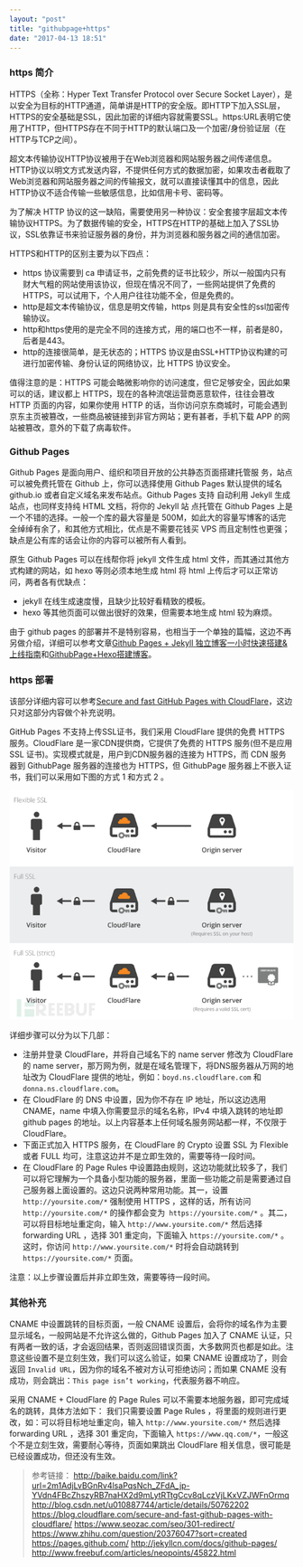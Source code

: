 ```yaml
---
layout: "post"
title: "githubpage+https"
date: "2017-04-13 18:51"
---
```


### https 简介

HTTPS（全称：Hyper Text Transfer Protocol over Secure Socket Layer），是以安全为目标的HTTP通道，简单讲是HTTP的安全版。即HTTP下加入SSL层，HTTPS的安全基础是SSL，因此加密的详细内容就需要SSL。https:URL表明它使用了HTTP，但HTTPS存在不同于HTTP的默认端口及一个加密/身份验证层（在HTTP与TCP之间）。

超文本传输协议HTTP协议被用于在Web浏览器和网站服务器之间传递信息。HTTP协议以明文方式发送内容，不提供任何方式的数据加密，如果攻击者截取了Web浏览器和网站服务器之间的传输报文，就可以直接读懂其中的信息，因此HTTP协议不适合传输一些敏感信息，比如信用卡号、密码等。

为了解决 HTTP 协议的这一缺陷，需要使用另一种协议：安全套接字层超文本传输协议HTTPS。为了数据传输的安全，HTTPS在HTTP的基础上加入了SSL协议，SSL依靠证书来验证服务器的身份，并为浏览器和服务器之间的通信加密。

HTTPS和HTTP的区别主要为以下四点：
- https 协议需要到 ca 申请证书，之前免费的证书比较少，所以一般国内只有财大气粗的网站使用该协议，但现在情况不同了，一些网站提供了免费的 HTTPS，可以试用下，个人用户往往功能不全，但是免费的。
- http是超文本传输协议，信息是明文传输，https 则是具有安全性的ssl加密传输协议。
- http和https使用的是完全不同的连接方式，用的端口也不一样，前者是80，后者是443。
- http的连接很简单，是无状态的；HTTPS 协议是由SSL+HTTP协议构建的可进行加密传输、身份认证的网络协议，比 HTTPS 协议安全。

值得注意的是：HTTPS 可能会略微影响你的访问速度，但它足够安全，因此如果可以的话，建议都上 HTTPS，现在的各种流氓运营商恶意软件，往往会篡改 HTTP 页面的内容，如果你使用 HTTP 的话，当你访问京东商城时，可能会遇到京东主页被篡改，一些商品被链接到非官方网站；更有甚者，手机下载 APP 的网站被篡改，意外的下载了病毒软件。

### Github Pages

Github Pages 是面向用户、组织和项目开放的公共静态页面搭建托管服 务，站点可以被免费托管在 Github 上，你可以选择使用 Github Pages 默认提供的域名 github.io 或者自定义域名来发布站点。Github Pages 支持 自动利用 Jekyll 生成站点，也同样支持纯 HTML 文档，将你的 Jekyll 站 点托管在 Github Pages 上是一个不错的选择。一般一个库的最大容量是 500M，如此大的容量写博客的话完全绰绰有余了，和其他方式相比，优点是不需要花钱买 VPS 而且定制性也更强；缺点是公有库的话会让你的内容可以被所有人看到。

原生 Github Pages 可以在线帮你将 jekyll 文件生成 html 文件，而其通过其他方式构建的网站，如 hexo 等则必须本地生成 html 将 html 上传后才可以正常访问，两者各有优缺点：
- jekyll 在线生成速度慢，且缺少比较好看精致的模板。
- hexo 等其他页面可以做出很好的效果，但需要本地生成 html 较为麻烦。

由于 github pages 的部署并不是特别容易，也相当于一个单独的篇幅，这边不再另做介绍，详细可以参考文章[Github Pages + Jekyll 独立博客一小时快速搭建&上线指南](http://playingfingers.com/2016/03/26/build-a-blog/)和[GithubPage+Hexo搭建博客](https://noparkinghere.top/2016/12/14/2016/2016-12-14-GithubPage+Hexo%E6%90%AD%E5%BB%BA%E5%8D%9A%E5%AE%A2/)。

### https 部署

该部分详细内容可以参考[Secure and fast GitHub Pages with CloudFlare](https://blog.cloudflare.com/secure-and-fast-github-pages-with-cloudflare/)，这边只对这部分内容做个补充说明。

GitHub Pages 不支持上传SSL证书，我们采用 CloudFlare 提供的免费 HTTPS 服务。CloudFlare 是一家CDN提供商，它提供了免费的 HTTPS 服务(但不是应用 SSL 证书)。实现模式就是，用户到CDN服务器的连接为 HTTPS，而 CDN 服务器到 GithubPage 服务器的连接也为 HTTPS，但 GithubPage 服务器上不嵌入证书，我们可以采用如下图的方式 1 和方式 2 。

![](https://raw.githubusercontent.com/noparkinghere/noparkinghere.github.io/master/img/2017-04-13-githubpage-https/1.png)

详细步骤可以分为以下几部：
- 注册并登录 CloudFlare，并将自己域名下的 name server 修改为 CloudFlare 的 name server，那万网为例，就是在域名管理下，将DNS服务器从万网的地址改为 CloudFlare 提供的地址，例如：`boyd.ns.cloudflare.com` 和 `donna.ns.cloudflare.com`。
- 在 CloudFlare 的 DNS 中设置，因为你不存在 IP 地址，所以这边选用 CNAME，name 中填入你需要显示的域名名称，IPv4 中填入跳转的地址即 github pages 的地址。以上内容基本上任何域名服务网站都一样，不仅限于 CloudFlare。
- 下面正式加入 HTTPS 服务，在 CloudFlare 的 Crypto 设置 SSL 为 Flexible 或者 FULL 均可，注意这边并不是立即生效的，需要等待一段时间。
- 在 CloudFlare 的 Page Rules 中设置路由规则，这边功能就比较多了，我们可以将它理解为一个具备小型功能的服务器，里面一些功能之前是需要通过自己服务器上面设置的。这边只说两种常用功能。其一，设置 `http://yoursite.com/*` 强制使用 HTTPS ，这样的话，所有访问 `http://yoursite.com/*` 的操作都会变为` https://yoursite.com/*` 。其二，可以将目标地址重定向，输入 `http://www.yoursite.com/*` 然后选择 forwarding URL ，选择 301 重定向，下面输入 `https://yoursite.com/*` 。这时，你访问 `http://www.yoursite.com/*` 时将会自动跳转到 `https://yoursite.com/*` 页面。

注意：以上步骤设置后并非立即生效，需要等待一段时间。

### 其他补充

CNAME 中设置跳转的目标页面，一般 CNAME 设置后，会将你的域名作为主要显示域名，一般网站是不允许这么做的，Github Pages 加入了 CNAME 认证，只有两者一致的话，才会返回结果，否则返回错误页面，大多数网页也都是如此。注意这些设置不是立刻生效，我们可以这么验证，如果 CNAME 设置成功了，则会返回 `Invalid URL`，因为你的域名不被对方认可拒绝访问；而如果 CNAME 没有成功，则会跳出：`This page isn’t working`，代表服务器不响应。

采用 CNAME + CloudFlare 的 Page Rules 可以不需要本地服务器，即可完成域名的跳转，具体方法如下：
我们只需要设置 Page Rules ，将里面的规则进行更改，如：可以将目标地址重定向，输入 `http://www.yoursite.com/*` 然后选择 forwarding URL ，选择 301 重定向，下面输入 `https://www.qq.com/*`，一般这个不是立刻生效，需要耐心等待，页面如果跳出 CloudFlare 相关信息，很可能是已经设置成功，但还没有生效。


> 参考链接：
> http://baike.baidu.com/link?url=2m1AdjLvBGnRv4lsaPqsNch_ZFdA_jp-YVdn4FBcZhszyRB7naHX2d9mLytRTtgCcv8qLczVjLKxVZJWFnOrmq
> http://blog.csdn.net/u010887744/article/details/50762202
> https://blog.cloudflare.com/secure-and-fast-github-pages-with-cloudflare/
> https://www.seozac.com/seo/301-redirect/
> https://www.zhihu.com/question/20376047?sort=created
> https://pages.github.com/
> http://jekyllcn.com/docs/github-pages/
> http://www.freebuf.com/articles/neopoints/45822.html
